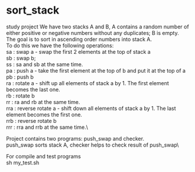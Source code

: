 # sort_stack
study project
We have two stacks A and B, A contains a random number of either positive or negative numbers without any duplicates; B is empty.\
The goal is to sort in ascending order numbers into stack A.\
To do this we have the following operations:\
sa : swap a - swap the first 2 elements at the top of stack a\
sb : swap b;\
ss : sa and sb at the same time.\
pa : push a - take the first element at the top of b and put it at the top of a\
pb : push b\
ra : rotate a - shift up all elements of stack a by 1. The first element becomes the last one.\
rb : rotate b\
rr : ra and rb at the same time.\
rra : reverse rotate a - shift down all elements of stack a by 1. The last element becomes the first one.\
rrb : reverse rotate b\
rrr : rra and rrb at the same time.\

Project contains two programs: push_swap and checker.\
push_swap sorts stack A, checker helps to check result of push_swap\

For compile and test programs \
sh my_test.sh
